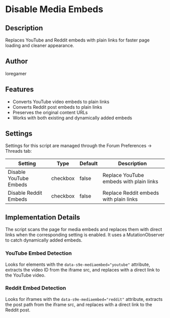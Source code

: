 # Disable Media Embeds

## Description

Replaces YouTube and Reddit embeds with plain links for faster page loading and cleaner appearance.

## Author

loregamer

## Features

- Converts YouTube video embeds to plain links
- Converts Reddit post embeds to plain links
- Preserves the original content URLs
- Works with both existing and dynamically added embeds

## Settings

Settings for this script are managed through the Forum Preferences → Threads tab:

| Setting                | Type     | Default | Description                             |
| ---------------------- | -------- | ------- | --------------------------------------- |
| Disable YouTube Embeds | checkbox | false   | Replace YouTube embeds with plain links |
| Disable Reddit Embeds  | checkbox | false   | Replace Reddit embeds with plain links  |

## Implementation Details

The script scans the page for media embeds and replaces them with direct links when the corresponding setting is enabled. It uses a MutationObserver to catch dynamically added embeds.

### YouTube Embed Detection

Looks for elements with the `data-s9e-mediaembed="youtube"` attribute, extracts the video ID from the iframe src, and replaces with a direct link to the YouTube video.

### Reddit Embed Detection

Looks for iframes with the `data-s9e-mediaembed="reddit"` attribute, extracts the post path from the iframe src, and replaces with a direct link to the Reddit post.
